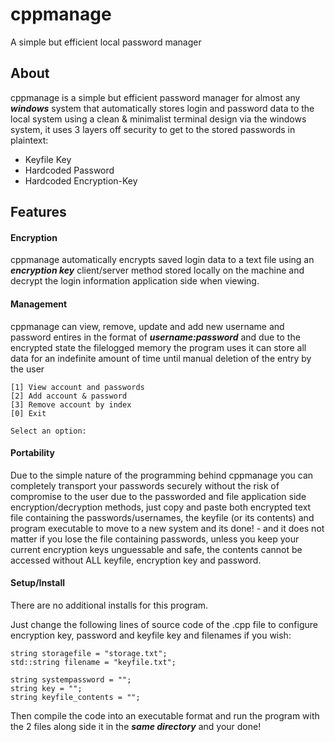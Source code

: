 # cppmanage
A simple but efficient local password manager 

## About 

cppmanage is a simple but efficient password manager for almost any ***windows*** system that automatically stores login and password data to the local system using a clean & minimalist terminal design via the windows system, it uses 3 layers off security to get to the stored passwords in plaintext:

- Keyfile Key
- Hardcoded Password
- Hardcoded Encryption-Key

## Features

#### Encryption
cppmanage automatically encrypts saved login data to a text file using an ***encryption key*** client/server method stored locally on the machine and decrypt the login information application side when viewing.

#### Management
cppmanage can view, remove, update and add new username and password entires in the format of ***username:password*** and due to the encrypted state the filelogged memory the program uses it can store all data for an indefinite amount of time until manual deletion of the entry by the user

```
[1] View account and passwords
[2] Add account & password
[3] Remove account by index
[0] Exit

Select an option:
```

#### Portability
Due to the simple nature of the programming behind cppmanage you can completely transport your passwords securely without the risk of compromise to the user due to the passworded and file application side encryption/decryption methods, just copy and paste both encrypted text file containing the passwords/usernames, the keyfile (or its contents) and program executable to move to a new system and its done! - and it does not matter if you lose the file containing passwords, unless you keep your current encryption keys unguessable and safe, the contents cannot be accessed without ALL keyfile, encryption key and password.


#### Setup/Install

There are no additional installs for this program.

Just change the following lines of source code of the .cpp file to configure encryption key, password and keyfile key and filenames if you wish:

```
string storagefile = "storage.txt";
std::string filename = "keyfile.txt";

string systempassword = "";
string key = "";
string keyfile_contents = "";
```

Then compile the code into an executable format and run the program with the 2 files along side it in the ***same directory*** and your done!










